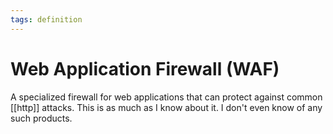 ```yaml
---
tags: definition
---
```


# Web Application Firewall (WAF)
A specialized firewall for web applications that can protect against common [[http]] attacks. This is as much as I know about it. I don't even know of any such products.
